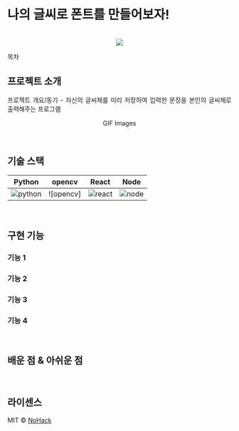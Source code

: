 # 나의 글씨로 폰트를 만들어보자!

<p align="center">
  <br>
  <img src="./images/common/logo-sample.jpeg">
  <br>
</p>

목차

## 프로젝트 소개

<p align="justify">
프로젝트 개요/동기
  - 자신의 글씨체를 미리 저장하여 입력한 문장을 본인의 글씨체로 출력해주는 프로그램 
</p>

<p align="center">
GIF Images
</p>

<br>

## 기술 스택

| Python | opencv |  React   |  Node   |
| :--------: | :--------: | :------: | :-----: |
|   ![python]    |   ![opencv]    | ![react] | ![node] |

<br>

## 구현 기능

### 기능 1

### 기능 2

### 기능 3

### 기능 4

<br>

## 배운 점 & 아쉬운 점

<p align="justify">

</p>

<br>

## 라이센스

MIT &copy; [NoHack](mailto:lbjp114@gmail.com)

<!-- Stack Icon Refernces -->

[python]: /images/stack/python.svg
[ts]: /images/stack/typescript.svg
[react]: /images/stack/react.svg
[node]: /images/stack/node.svg
